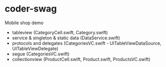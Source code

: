 # coder-swag
Mobile shop demo

- tableview (CategoryCell.swift, Category.swift)
- service & singleton & static data (DataService.swift)
- protocols and delegates (CategoriesVC.swift - UITableViewDataSource, UITableViewDelegate)
- segue (CategoriesVC.swift)
- collectionview (ProductCell.swift, Product.swift, ProductsVC.swift)